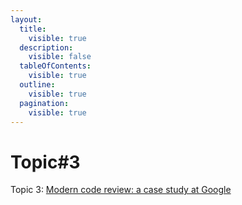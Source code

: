 ```yaml
---
layout:
  title:
    visible: true
  description:
    visible: false
  tableOfContents:
    visible: true
  outline:
    visible: true
  pagination:
    visible: true
---
```


# Topic#3

Topic 3: [Modern code review: a case study at Google](https://dl.acm.org/doi/abs/10.1145/3183519.3183525)
